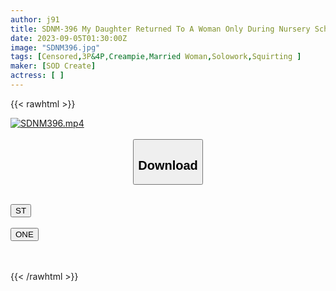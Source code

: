 ```yaml
---
author: j91
title: SDNM-396 My Daughter Returned To A Woman Only During Nursery School Natsu Shibuya, A Cheerful Cheeky Mama Her 32-Year-Old Final Chapter Even Though She Has Both Her Husband And Her Daughter, She Pursued A Momentary Pleasure And Forgave Her To Cum With A Stranger Man
date: 2023-09-05T01:30:00Z
image: "SDNM396.jpg"
tags: [Censored,3P&4P,Creampie,Married Woman,Solowork,Squirting ]
maker: [SOD Create]
actress: [ ]
---
```



{{< rawhtml >}}

<div class="video" data-videoid="PjJy7Jz74Wu0mae">
    <a href="javascript:;">
        <img src="https://my.j91.asia/posts/SDNM396/SDNM396.jpg" width="WIDTH" height="HEIGHT" alt="SDNM396.mp4" loading="lazy">
    </a>
</div>

<script type="text/javascript" src="https://j91.asia/asset/on-demand-st.js"></script>

<br>
  <link rel="stylesheet" href="https://j91.asia/asset/bs5.css">
  
  <center>
  <button class="btn btn-primary" type="button" data-bs-toggle="collapse" data-bs-target=".multi-collapse" aria-expanded="false" aria-controls="multiCollapseExample1 multiCollapseExample2"><h2>Download</h2></button></center>
</p>
<div class="row">
  <div class="col">
    <div class="collapse multi-collapse" id="multiCollapseExample1">
      <div class="card card-body">
	      	      <br>
<div class="buttons">  
<a href="https://streamtape.to/v/PjJy7Jz74Wu0mae"><button class="btn-hover color-3"><i class="fa fa-download"></i> ST</button></a></div>
    </div>
  </div>
</div>
  <div class="col">
    <div class="collapse multi-collapse" id="multiCollapseExample2">
      <div class="card card-body">
	      <br>
<div class="buttons">
    <a href="https://oneupload.to/if45aqtolf2g"><button class="btn-hover color-9"><i class="fa fa-download"></i> ONE</button></a></div>
<br><br>
      </div>
    </div>
  </div>
</div>

{{< /rawhtml >}}